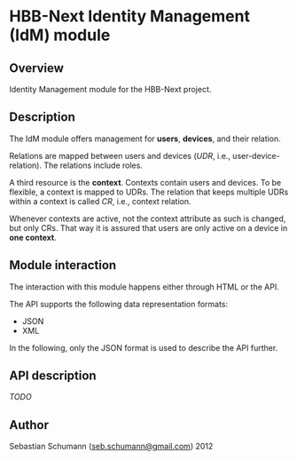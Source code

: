 HBB-Next Identity Management (IdM) module
=========================================

Overview
--------
Identity Management module for the HBB-Next project.

Description
-----------
The IdM module offers management for **users**, **devices**, and their relation.

Relations are mapped between users and devices (*UDR*, i.e., user-device-relation). The relations include roles.

A third resource is the **context**. Contexts contain users and devices. To be flexible, a context is mapped to UDRs. The relation that keeps multiple UDRs within a context is called *CR*, i.e., context relation.

Whenever contexts are active, not the context attribute as such is changed, but only CRs. That way it is assured that users are only active on a device in **one context**.

Module interaction
------------------
The interaction with this module happens either through HTML or the API.

The API supports the following data representation formats:
- JSON
- XML

In the following, only the JSON format is used to describe the API further.

API description
---------------

_TODO_

Author
------
Sebastian Schumann (seb.schumann@gmail.com)
2012
